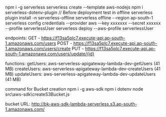 npm i -g serverless
serverless create --template aws-nodejs
npm i serverless-dotenv-plugin
// Before deployment test in offline
serverless plugin install -n serverless-offline
serverless offline --region ap-south-1
serverless config credentials --provider aws --key xxxxxxx --secret xxxxxx --profile serverlessUser
serverless deploy --aws-profile serverlessUser

endpoints:
GET - https://f13sa5plc7.execute-api.ap-south-1.amazonaws.com/users
POST - https://f13sa5plc7.execute-api.ap-south-1.amazonaws.com/users/create
PUT - https://f13sa5plc7.execute-api.ap-south-1.amazonaws.com/users/update/{id}

functions:
getUsers: aws-serverless-apigateway-lambda-dev-getUsers (41 MB)
createUsers: aws-serverless-apigateway-lambda-dev-createUsers (41 MB)
updateUsers: aws-serverless-apigateway-lambda-dev-updateUsers (41 MB)

command for Bucket creation
npm i -g aws-sdk
npm i dotenv
node src\aws-sdk\createS3Bucket.js

bucket URL:
http://bk-aws-sdk-lambda-serverless.s3.ap-south-1.amazonaws.com/
